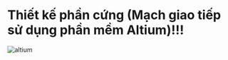 # Thiết kế phần cứng (Mạch giao tiếp sử dụng phần mềm Altium)!!!
![altium](https://user-images.githubusercontent.com/102669394/217008499-94204427-0dbc-4371-acad-40351b545ac6.png)
